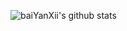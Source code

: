 <!-- ### Hi there 👋 -->

<!--
**baiYanXii/baiyanxii** is a ✨ _special_ ✨ repository because its `README.md` (this file) appears on your GitHub profile.

Here are some ideas to get you started:

- 🔭 I’m currently working on ...
- 🌱 I’m currently learning ...
- 👯 I’m looking to collaborate on ...
- 🤔 I’m looking for help with ...
- 💬 Ask me about ...
- 📫 How to reach me: ...
- 😄 Pronouns: ...
- ⚡ Fun fact: ...
-->

![baiYanXii's github stats](https://github-readme-stats.vercel.app/api?username=baiYanXii&show_icons=true&locale=cn&theme=buefy&count_private=true&bg_color=30,e96443,904e95&title_color=fff&text_color=fff&include_all_commits=true)
<br>
